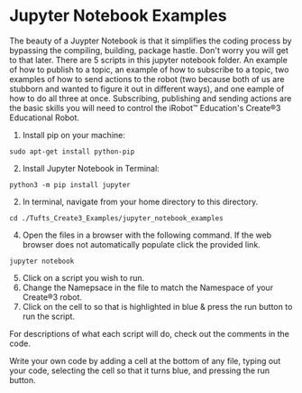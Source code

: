 # Jupyter Notebook Examples

The beauty of a Juypter Notebook is that it simplifies the coding process by bypassing the compiling, building, package hastle. Don't worry you will get to that later.
There are 5 scripts in this jupyter notebook folder. An example of how to publish to a topic, an example of how to subscribe to a topic, two examples of how to send actions to the robot (two because both of us are stubborn and wanted to figure it out in different ways), and one eample of how to do all three at once. Subscribing, publishing and sending actions are the basic skills you will need to control the iRobot™ Education's Create®3 Educational Robot.

1. Install pip on your machine:
```
sudo apt-get install python-pip
```
2. Install Jupyter Notebook in Terminal:
```
python3 -m pip install jupyter
```
2. In terminal, navigate from your home directory to this directory. 
```
cd ./Tufts_Create3_Examples/jupyter_notebook_examples
```
4. Open the files in a browser with the following command. If the web browser does not automatically populate click the provided link. 
```
jupyter notebook
``` 
5. Click on a script you wish to run. 
6. Change the Namepsace in the file to match the Namespace of your Create®3 robot.
7. Click on the cell to so that is highlighted in blue & press the run button to run the script. 

For descriptions of what each script will do, check out the comments in the code. 

Write your own code by adding a cell at the bottom of any file, typing out your code, selecting the cell so that it turns blue, and pressing the run button.
